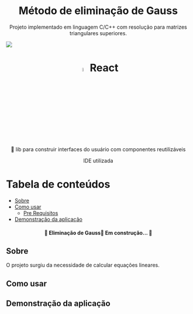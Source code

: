 
<h1 align="center">Método de eliminação de Gauss</h1>
<p align="center">Projeto implementado em linguagem C/C++ com resolução para matrizes triangulares superiores.</p>


<img src="https://wp.pt.aleteia.org/wp-content/uploads/sites/5/2014/03/werdo_fvgd2hi0usvp0kvru8pl14wrycidfz9qxb7e72jek6s-u3ykvoqugtyarh7oml6lwbjvb6i0pdwxijd2pre0nx.jpg?quality=100&strip=all&w=512&h=310&crop=1" align="center">


<h1 align="center"> <img src="https://images-wixmp-ed30a86b8c4ca887773594c2.wixmp.com/i/feaf74a2-da81-42f2-9c50-37686d02557a/d73n2y9-fc7e0a66-1dd8-42d2-9aba-29a33990067b.png" height="5%" width="5%>
    <a href="https://pt-br.reactjs.org/"> React</a>
</h1>
<p align="center">🚀 lib para construir interfaces do usuário com componentes reutilizáveis</p>
<p align="center"> IDE utilizada</p>
  
Tabela de conteúdos
===================
<!--ts-->
   * [Sobre](#Sobre)
   * [Como usar](#como-usar)
      * [Pre Requisitos](#pre-requisitos)
   * [Demonstração da aplicação](#demonstracao)
<!--te-->

<h4 align="center"> 🚧 Eliminação de Gauss🚀 Em construção...  🚧</h4>

## Sobre

O projeto surgiu da necessidade de calcular equações lineares.

## Como usar

## Demonstração da aplicação

